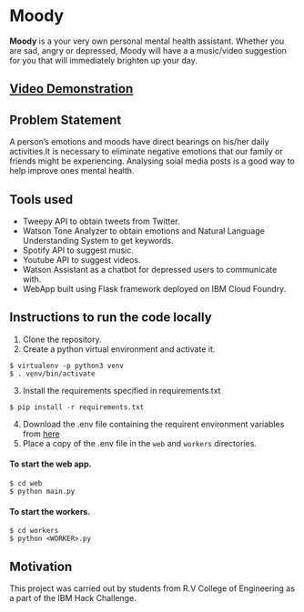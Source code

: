 # Moody

**Moody** is a your very own personal mental health assistant. Whether you are sad, angry or depressed, Moody will have a a music/video suggestion for you that will immediately brighten up your day. 

## [Video Demonstration](http://bit.do/MoodySOK)

 

## Problem Statement  

A person’s emotions and moods have direct bearings on his/her daily activities.It is necessary to eliminate negative emotions that our family or friends might be experiencing. Analysing soial media 
posts is a good way to help improve ones mental health. 

## Tools used 

* Tweepy API to obtain tweets from Twitter. 
* Watson Tone Analyzer to obtain emotions and Natural Language Understanding System to get keywords. 
* Spotify API to suggest music. 
* Youtube API to suggest videos. 
* Watson Assistant as a chatbot for depressed users to communicate with. 
* WebApp built using Flask framework deployed on IBM Cloud Foundry. 

## Instructions to run the code locally 

1. Clone the repository.
2. Create a python virtual environment and activate it.
```
$ virtualenv -p python3 venv
$ . venv/bin/activate 
```
3. Install the requirements specified in requirements.txt 
```
$ pip install -r requirements.txt 
```
4. Download the .env file containing the requirent environment variables from [here](https://drive.google.com/file/d/18NHa9qQqnZXrhwduuJ6Pd6MeG8k9shKE/view?usp=sharing)
5. Place a copy of the .env file in the ```web``` and ```workers``` directories.

#### To start the web app.

``` 
$ cd web
$ python main.py
 ```
#### To start the workers.
```
$ cd workers
$ python <WORKER>.py 
```



## Motivation 

This project was carried out by students from R.V College of Engineering as a part of the IBM Hack Challenge. 

